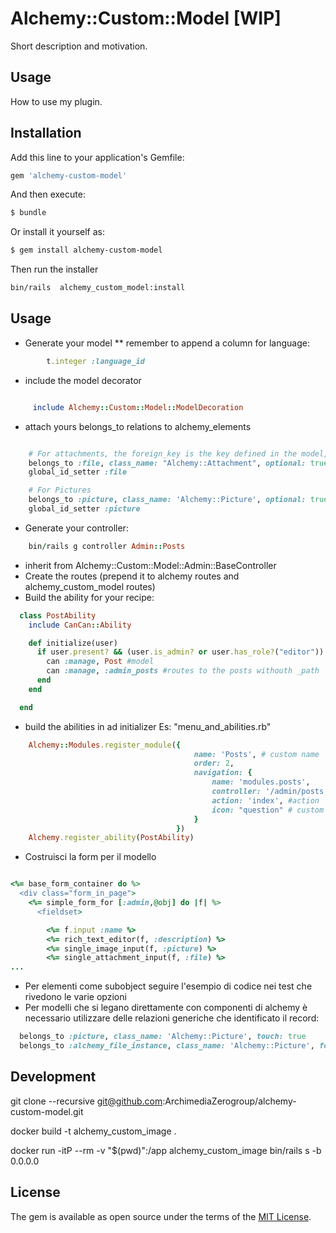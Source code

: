 # Alchemy::Custom::Model [WIP]
Short description and motivation.

## Usage
How to use my plugin.

## Installation
Add this line to your application's Gemfile:

```ruby
gem 'alchemy-custom-model'
```

And then execute:
```bash
$ bundle
```

Or install it yourself as:
```bash
$ gem install alchemy-custom-model
```

Then run the installer
```bash
bin/rails  alchemy_custom_model:install
```

## Usage

* Generate your model
** remember to append a column for language:
```ruby
        t.integer :language_id
```
* include the model decorator
```ruby

     include Alchemy::Custom::Model::ModelDecoration

```
* attach yours belongs_to relations to alchemy_elements
```ruby

    # For attachments, the foreign_key is the key defined in the model, can be omitted if it's standard Rails naming
    belongs_to :file, class_name: "Alchemy::Attachment", optional: true, foreign_key: :file_id
    global_id_setter :file

    # For Pictures
    belongs_to :picture, class_name: 'Alchemy::Picture', optional: true, touch: true
    global_id_setter :picture
```
* Generate your controller:
```ruby
    bin/rails g controller Admin::Posts
```
* inherit from Alchemy::Custom::Model::Admin::BaseController
* Create the routes (prepend it to alchemy routes and  alchemy_custom_model routes)
* Build the ability for your recipe:
```ruby
  class PostAbility
    include CanCan::Ability

    def initialize(user)
      if user.present? && (user.is_admin? or user.has_role?("editor"))
        can :manage, Post #model
        can :manage, :admin_posts #routes to the posts withouth _path
      end
    end

  end
```

* build the abilities in ad initializer Es: "menu_and_abilities.rb"
```ruby
    Alchemy::Modules.register_module({
                                         name: 'Posts', # custom name
                                         order: 2,
                                         navigation: {
                                             name: 'modules.posts',
                                             controller: '/admin/posts', #controller path
                                             action: 'index', #action
                                             icon: "question" # custom icon
                                         }
                                     })
    Alchemy.register_ability(PostAbility)
```

* Costruisci la form per il modello
```ruby

<%= base_form_container do %>
  <div class="form_in_page">
    <%= simple_form_for [:admin,@obj] do |f| %>
      <fieldset>

        <%= f.input :name %>
        <%= rich_text_editor(f, :description) %>
        <%= single_image_input(f, :picture) %>
        <%= single_attachment_input(f, :file) %>
...

```

* Per elementi come subobject seguire l'esempio di codice nei test che rivedono le varie opzioni
* Per modelli che si legano direttamente con componenti di alchemy è necessario utilizzare delle relazioni generiche che identificato il record:
```ruby
  belongs_to :picture, class_name: 'Alchemy::Picture', touch: true
  belongs_to :alchemy_file_instance, class_name: 'Alchemy::Picture', foreign_key: :picture_id #relazione generica per i files utilizzata nel volume di elfinder
```

## Development

git clone --recursive git@github.com:ArchimediaZerogroup/alchemy-custom-model.git

docker build -t alchemy_custom_image .

docker run -itP --rm -v "$(pwd)":/app alchemy_custom_image bin/rails s -b 0.0.0.0

## License
The gem is available as open source under the terms of the [MIT License](https://opensource.org/licenses/MIT).

